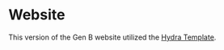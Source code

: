 # Website

This version of the Gen B website utilized the [Hydra Template](https://github.com/CloudCannon/hydra-jekyll-template).
